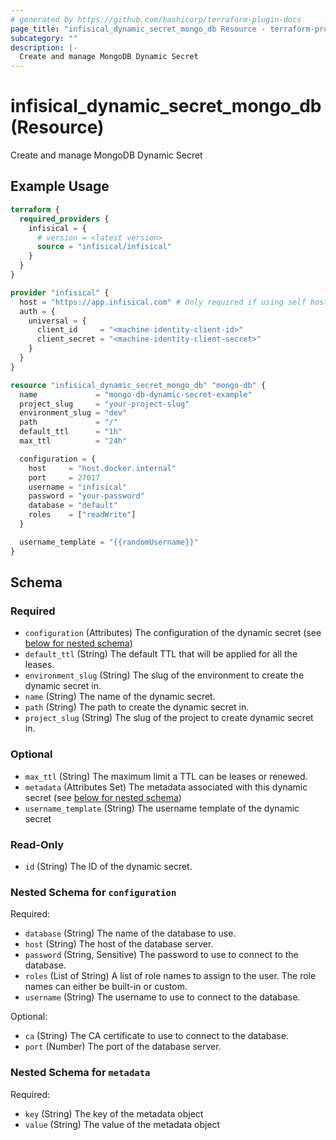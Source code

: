 ```yaml
---
# generated by https://github.com/hashicorp/terraform-plugin-docs
page_title: "infisical_dynamic_secret_mongo_db Resource - terraform-provider-infisical"
subcategory: ""
description: |-
  Create and manage MongoDB Dynamic Secret
---
```


# infisical_dynamic_secret_mongo_db (Resource)

Create and manage MongoDB Dynamic Secret

## Example Usage

```terraform
terraform {
  required_providers {
    infisical = {
      # version = <latest version>
      source = "infisical/infisical"
    }
  }
}

provider "infisical" {
  host = "https://app.infisical.com" # Only required if using self hosted instance of Infisical, default is https://app.infisical.com
  auth = {
    universal = {
      client_id     = "<machine-identity-client-id>"
      client_secret = "<machine-identity-client-secret>"
    }
  }
}

resource "infisical_dynamic_secret_mongo_db" "mongo-db" {
  name             = "mongo-db-dynamic-secret-example"
  project_slug     = "your-project-slug"
  environment_slug = "dev"
  path             = "/"
  default_ttl      = "1h"
  max_ttl          = "24h"

  configuration = {
    host     = "host.docker.internal"
    port     = 27017
    username = "infisical"
    password = "your-password"
    database = "default"
    roles    = ["readWrite"]
  }

  username_template = "{{randomUsername}}"
}
```

<!-- schema generated by tfplugindocs -->
## Schema

### Required

- `configuration` (Attributes) The configuration of the dynamic secret (see [below for nested schema](#nestedatt--configuration))
- `default_ttl` (String) The default TTL that will be applied for all the leases.
- `environment_slug` (String) The slug of the environment to create the dynamic secret in.
- `name` (String) The name of the dynamic secret.
- `path` (String) The path to create the dynamic secret in.
- `project_slug` (String) The slug of the project to create dynamic secret in.

### Optional

- `max_ttl` (String) The maximum limit a TTL can be leases or renewed.
- `metadata` (Attributes Set) The metadata associated with this dynamic secret (see [below for nested schema](#nestedatt--metadata))
- `username_template` (String) The username template of the dynamic secret

### Read-Only

- `id` (String) The ID of the dynamic secret.

<a id="nestedatt--configuration"></a>
### Nested Schema for `configuration`

Required:

- `database` (String) The name of the database to use.
- `host` (String) The host of the database server.
- `password` (String, Sensitive) The password to use to connect to the database.
- `roles` (List of String) A list of role names to assign to the user. The role names can either be built-in or custom.
- `username` (String) The username to use to connect to the database.

Optional:

- `ca` (String) The CA certificate to use to connect to the database.
- `port` (Number) The port of the database server.


<a id="nestedatt--metadata"></a>
### Nested Schema for `metadata`

Required:

- `key` (String) The key of the metadata object
- `value` (String) The value of the metadata object
